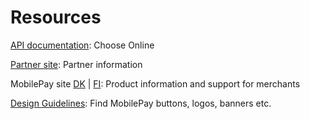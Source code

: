 # Resources

[API documentation](https://developer.mobilepay.dk/product): Choose Online

[Partner site](https://www.mobilepaygroup.com/partner/online): Partner information

MobilePay site [DK](https://www.mobilepay.dk/erhverv/apps-og-webshops/mobilepay-online) | [FI](https://mobilepay.fi/yrityksille/sovellukset-ja-verkkokaupat/mobilepay-online): Product information and support for merchants

[Design Guidelines](https://developer.mobilepay.dk/design): Find MobilePay buttons, logos, banners etc.
